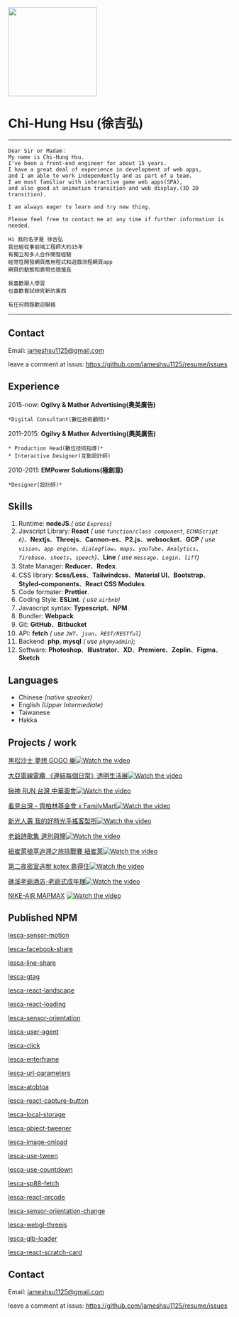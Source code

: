 <img src='https://archive.lesca.net/S__10428525.jpg' width='200px'>

# Chi-Hung Hsu (徐吉弘)

---
    
    Dear Sir or Madam：
    My name is Chi-Hung Hsu.
    I've been a front-end engineer for about 15 years.
    I have a great deal of experience in development of web apps, 
    and I am able to work independently and as part of a team.
    I am most familiar with interactive game web apps(SPA), 
    and also good at animation transition and web display.(3D 2D transition).

    I am always eager to learn and try new thing.

    Please feel free to contact me at any time if further information is needed.

    Hi 我的名字是 徐吉弘
    我已經從事前端工程師大約15年
    有獨立和多人合作開發經驗
    經常性開發網頁應用程式和遊戲流程網頁app
    網頁的動態和表現也很擅長

    我喜歡跟人學習
    也喜歡嘗試研究新的東西

    有任何問題歡迎聯絡

---

## Contact

Email: jameshsu1125@gmail.com

leave a comment at issus: https://github.com/jameshsu1125/resume/issues

## Experience

2015-now: **Ogilvy & Mather Advertising(奧美廣告)**

    *Digital Consultant(數位技術顧問)*

2011-2015: **Ogilvy & Mather Advertising(奧美廣告)**

    * Production Head(數位技術指導)*
    * Interactive Designer(互動設計師)

2010-2011: **EMPower Solutions(極創意)**

    *Designer(設計師)*

## Skills

1. Runtime: **nodeJS**._( use `Express`)_
2. Javscript Library: **React** _( use `function/class component`, `ECMAScript 6`)_、**Nextjs**、**Threejs**、**Cannon-es**、**P2.js**、**websocket**、**GCP** _( use `vision`、`app engine`、`dialogflow`、`maps`、`youTube`、`Analytics`、`firebase`、`sheets`、`speech`)_、**Line** _( use `message`、`Login`、`liff`)_
3. State Manager: **Reducer**、**Redex**.
4. CSS library: **Scss/Less**、**Tailwindcss**、**Material UI**、**Bootstrap**、**Styled-components**、**React CSS Modules**.
5. Code formater: **Prettier**.
6. Coding Style: **ESLint**. _( use `airbnb`)_
7. Javascript syntax: **Typescript**、**NPM**.
8. Bundler: **Webpack**.
9. Git: **GitHub**、**Bitbucket**
10. API: **fetch** _( use `JWT`、`json`、`REST/RESTful`)_
11. Backend: **php**, **mysql** _( use `phgmyadmin`)_;
12. Software: **Photoshop**、**Illustrator**、**XD**、**Premiere**、**Zeplin**、**Figma**、**Sketch**

## Languages

- Chinese _(native speaker)_
- English _(Upper Intermediate)_
- Taiwanese
- Hakka

## Projects / work

[黑松沙士 夢想 GOGO 樂](https://jameshsu1125.github.io/2022-heysong-monopoly/)[![Watch the video](https://user-images.githubusercontent.com/70932507/188562143-4e9d8933-4607-46ef-8e61-12e65b7cfb8a.gif)](https://www.youtube.com/watch?v=ZFThI2fUdpo)

[大亞電線電纜 《連結每個日常》透明生活展](https://jameshsu1125.github.io/taya-transparent-living-exhibition/)[![Watch the video](https://user-images.githubusercontent.com/70932507/188562541-97bbcb81-7e80-4771-80c4-f8288c3fb565.gif)](https://www.youtube.com/watch?v=qKQAx3J3g_Y)

[揪神 RUN 台灣 中華奧會](https://ctoc-app.netlify.app/)[![Watch the video](https://user-images.githubusercontent.com/70932507/187898459-caca63ab-4bfe-4f34-b97a-cd49c4c1b862.gif)](https://www.youtube.com/watch?v=YvGLtl8EYHA)

[看見台灣 - 齊柏林基金會 x FamilyMart](https://jameshsu1125.github.io/2021-familyMart-see-taiwan/)[![Watch the video](https://user-images.githubusercontent.com/70932507/187881321-e00008cb-5f0a-4408-9735-f5068ad0f165.gif)](https://www.youtube.com/watch?v=wQAjGIjKjm4)

[新光人壽 我的好時光手搖客製所](https://jameshsu1125.github.io/2021-skl-shake-tea/)[![Watch the video](https://user-images.githubusercontent.com/70932507/187847392-ae09e7fc-25a7-4ff1-aca5-d43dafbebdce.gif)](https://www.youtube.com/watch?v=HdOQgFlrDaE)

[老爺詩歌集 道別與鹽](https://jameshsu1125.github.io/2021-hotel-royal-chiaohsi-poetry-festival/)[![Watch the video](https://user-images.githubusercontent.com/70932507/187836024-7fb41a6d-60c7-4fc8-ba33-8491a9cfd897.gif)](https://www.youtube.com/watch?v=oLaL8tv4Lcg)

[紐崔萊植萃追溯之旅挑戰賽 紐崔萊](https://jameshsu1125.github.io/2019-nutrilite-traceability/)[![Watch the video](https://user-images.githubusercontent.com/70932507/187405015-22664c49-fb0f-4d05-92ae-1883c8944ac0.gif)](https://www.youtube.com/watch?v=V5M8tq9fNhM)

[第二夜密室逃脫 kotex 靠得住](https://jameshsu1125.github.io/2018-kotex-room-escape/)[![Watch the video](https://user-images.githubusercontent.com/70932507/187350243-9286732f-6cef-4caa-9ded-78099a17c4e4.gif)](https://www.youtube.com/watch?v=NE4LzqDkqQI)

[礁溪老爺酒店-老爺式成年理](https://jameshsu1125.github.io/2018-chiaohsi-grownupknows/)[![Watch the video](https://user-images.githubusercontent.com/70932507/186879693-ea79857c-c092-49c0-890d-e2c379d26190.gif)](https://www.youtube.com/watch?v=gluysggsc6U)

[NIKE-AIR MAPMAX](https://jameshsu1125.github.io/2017-air-maxtape/) [![Watch the video](https://user-images.githubusercontent.com/70932507/186648334-c5f97330-6315-4e39-8431-76f954fc8f29.gif)](https://www.youtube.com/watch?v=Ct9OpA0q8eo)

## Published NPM

[lesca-sensor-motion](https://www.npmjs.com/package/lesca-sensor-motion)

[lesca-facebook-share](https://www.npmjs.com/package/lesca-facebook-share)

[lesca-line-share](https://www.npmjs.com/package/lesca-line-share)

[lesca-gtag](https://www.npmjs.com/package/lesca-gtag)

[lesca-react-landscape](https://www.npmjs.com/package/lesca-react-landscape)

[lesca-react-loading](https://www.npmjs.com/package/lesca-react-loading)

[lesca-sensor-orientation](https://www.npmjs.com/package/lesca-sensor-orientation)

[lesca-user-agent](https://www.npmjs.com/package/lesca-user-agent)

[lesca-click](https://www.npmjs.com/package/lesca-click)

[lesca-enterframe](https://www.npmjs.com/package/lesca-enterframe)

[lesca-url-parameters](https://www.npmjs.com/package/lesca-url-parameters)

[lesca-atobtoa](https://www.npmjs.com/package/lesca-atobtoa)

[lesca-react-capture-button](https://www.npmjs.com/package/lesca-react-capture-button)

[lesca-local-storage](https://www.npmjs.com/package/lesca-local-storage)

[lesca-object-tweener](https://www.npmjs.com/package/lesca-object-tweener)

[lesca-image-onload](https://www.npmjs.com/package/lesca-image-onload)

[lesca-use-tween](https://www.npmjs.com/package/lesca-use-tween)

[lesca-use-countdown](https://www.npmjs.com/package/lesca-use-countdown)

[lesca-sp88-fetch](https://www.npmjs.com/package/lesca-sp88-fetch)

[lesca-react-qrcode](https://www.npmjs.com/package/lesca-react-qrcode)

[lesca-sensor-orientation-change](https://www.npmjs.com/package/lesca-sensor-orientation-change)

[lesca-webgl-threejs](https://www.npmjs.com/package/lesca-webgl-threejs)

[lesca-glb-loader](https://www.npmjs.com/package/lesca-glb-loader)

[lesca-react-scratch-card](https://www.npmjs.com/package/lesca-react-scratch-card)

## Contact

Email: jameshsu1125@gmail.com

leave a comment at issus: https://github.com/jameshsu1125/resume/issues
